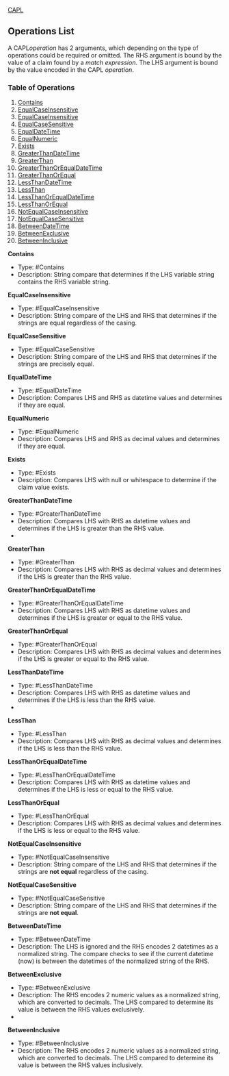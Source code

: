 [CAPL](../capl.md)

## Operations List

A CAPL*operation* has 2 arguments, which depending on the type of operations could be required or omitted.  The RHS argument is bound by the value of a claim found by a *match expression*.  The LHS argument is bound by the value encoded in the CAPL *operation*.

### Table of Operations

1. [Contains](#Contains)
2. [EqualCaseInsensitive](#EqualCaseInsensitive)
3. [EqualCaseInsensitive](#EqualCaseInsensitive)
4. [EqualCaseSensitive](#EqualCaseSensitive)
5. [EqualDateTime](#EqualDateTime)
6. [EqualNumeric](#EqualNumeric)
7. [Exists](#Exists)
8. [GreaterThanDateTime](#GreaterThanDateTime)
9. [GreaterThan](#GreaterThan)
10. [GreaterThanOrEqualDateTime](#GreaterThanOrEqualDateTime)
11. [GreaterThanOrEqual](#GreaterThanOrEqual)
12. [LessThanDateTime](#LessThanDateTime)
13. [LessThan](#LessThan)
14. [LessThanOrEqualDateTime](#LessThanOrEqualDateTime)
15. [LessThanOrEqual](#LessThanOrEqual)
16. [NotEqualCaseInsensitive](#NotEqualCaseInsensitive)
17. [NotEqualCaseSensitive](#NotEqualCaseSensitive)
18. [BetweenDateTime](#BetweenDateTime)
19. [BetweenExclusive](#BetweenExclusive)
20. [BetweenInclusive](#BetweenInclusive)


<a name="Contains">**Contains**</a> 
- Type: #Contains
- Description: String compare that determines if the LHS variable string contains the RHS variable string.

<a name="EqualCaseInsensitive">**EqualCaseInsensitive**</a> 
- Type: #EqualCaseInsensitive
- Description: String compare of the LHS and RHS that determines if the strings are equal regardless of the casing.

<a name="EqualCaseSensitive">**EqualCaseSensitive**</a> 
- Type: #EqualCaseSensitive
- Description: String compare of the LHS and RHS that determines if the strings are precisely equal.

<a name="EqualDateTime">**EqualDateTime**</a> 
- Type: #EqualDateTime
- Description: Compares LHS and RHS as datetime values and determines if they are equal.

<a name="EqualNumeric">**EqualNumeric**</a>
- Type: #EqualNumeric
- Description: Compares LHS and RHS as decimal values and determines if they are equal.

<a name="Exists">**Exists**</a>
- Type: #Exists
- Description: Compares LHS with null or whitespace to determine if the claim value exists.

<a name="GreaterThanDateTime">**GreaterThanDateTime**</a>
- Type: #GreaterThanDateTime
- Description: Compares LHS with RHS as datetime values and determines if the LHS is greater than the RHS value.
- 
<a name="GreaterThan">**GreaterThan**</a>
- Type: #GreaterThan
- Description: Compares LHS with RHS as decimal values and determines if the LHS is greater than the RHS value.

<a name="GreaterThanOrEqualDateTime">**GreaterThanOrEqualDateTime**</a>
- Type: #GreaterThanOrEqualDateTime
- Description: Compares LHS with RHS as datetime values and determines if the LHS is greater or equal to the RHS value.

<a name="GreaterThanOrEqual">**GreaterThanOrEqual**</a>
- Type: #GreaterThanOrEqual
- Description: Compares LHS with RHS as decimal values and determines if the LHS is greater or equal to the RHS value.

<a name="LessThanDateTime">**LessThanDateTime**</a>
- Type: #LessThanDateTime
- Description: Compares LHS with RHS as datetime values and determines if the LHS is less than the RHS value.
- 
<a name="LessThan">**LessThan**</a>
- Type: #LessThan
- Description: Compares LHS with RHS as decimal values and determines if the LHS is less than the RHS value.

<a name="LessThanOrEqualDateTime">**LessThanOrEqualDateTime**</a>
- Type: #LessThanOrEqualDateTime
- Description: Compares LHS with RHS as datetime values and determines if the LHS is less or equal to the RHS value.

<a name="LessThanOrEqual">**LessThanOrEqual**</a>
- Type: #LessThanOrEqual
- Description: Compares LHS with RHS as decimal values and determines if the LHS is less or equal to the RHS value.

<a name="NotEqualCaseInsensitive">**NotEqualCaseInsensitive**</a>
- Type: #NotEqualCaseInsensitive
- Description: String compare of the LHS and RHS that determines if the strings are **not equal** regardless of the casing.

<a name="NotEqualCaseSensitive">**NotEqualCaseSensitive**</a>
- Type: #NotEqualCaseSensitive
- Description: String compare of the LHS and RHS that determines if the strings are **not equal**.

<a name="BetweenDateTime">**BetweenDateTime**</a>
- Type: #BetweenDateTime
- Description: The LHS is ignored and the RHS encodes 2 datetimes as a normalized string.  The compare checks to see if the current datetime (now) is between the datetimes of the normalized string of the RHS.

<a name="BetweenExclusive">**BetweenExclusive**</a>
- Type: #BetweenExclusive
- Description: The RHS encodes 2 numeric values as a normalized string, which are converted to decimals.  The LHS compared to determine its value is between the RHS values exclusively.
- 
<a name="BetweenInclusive">**BetweenInclusive**</a>
- Type: #BetweenInclusive
- Description: The RHS encodes 2 numeric values as a normalized string, which are converted to decimals.  The LHS compared to determine its value is between the RHS values inclusively.
